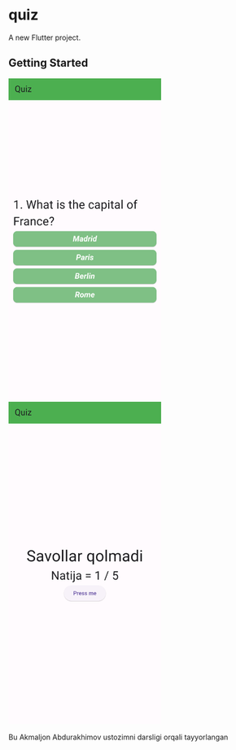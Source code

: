 # quiz

A new Flutter project.

## Getting Started

<img src="https://github.com/RavshanParpiyev/quiz/blob/912ae6c887a74ed1da38b9dbd2eb54bd81648c1f/Screenshot_1736507919.png" alt="ScreenShot" width="300">
<img src="https://github.com/RavshanParpiyev/quiz/blob/912ae6c887a74ed1da38b9dbd2eb54bd81648c1f/Screenshot_1736507969.png" alt="ScreenShot" width="300">



Bu Akmaljon Abdurakhimov ustozimni darsligi orqali tayyorlangan
